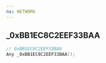 ```yaml
---
ns: NETWORK
---
```

## _0xBB1EC8C2EEF33BAA

```c
// 0xBB1EC8C2EEF33BAA
Any _0xBB1EC8C2EEF33BAA();
```

